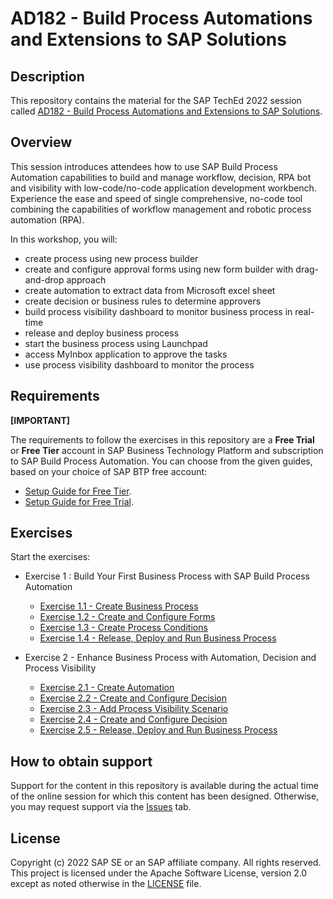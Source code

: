 # AD182 - Build Process Automations and Extensions to SAP Solutions

## Description

This repository contains the material for the SAP TechEd 2022 session called [AD182 - Build Process Automations and Extensions to SAP Solutions](https://go3.events.sap.com/sapteched/hybrid/2022/reg/flow/sap/saptech2022/sapteched2022catalog/page/catalog/session/1661198036950001EHbd).

## Overview

This session introduces attendees how to use SAP Build Process Automation capabilities to build and manage workflow, decision, RPA bot and visibility with low-code/no-code application development workbench. Experience the ease and speed of single comprehensive, no-code tool combining the capabilities of workflow management and robotic process automation (RPA).

In this workshop, you will:
- create process using new process builder
- create and configure approval forms using new form builder with drag-and-drop approach
- create automation to extract data from Microsoft excel sheet
- create decision or business rules to determine approvers
- build process visibility dashboard to monitor business process in real-time
- release and deploy business process
- start the business process using Launchpad
- access MyInbox application to approve the tasks
- use process visibility dashboard to monitor the process

## Requirements

**[IMPORTANT]**

The requirements to follow the exercises in this repository are a **Free Trial** or **Free Tier** account in SAP Business Technology Platform and subscription to SAP Build Process Automation. You can choose from the given guides, based on your choice of SAP BTP free account:
  -  [Setup Guide for Free Tier](https://developers.sap.com/tutorials/spa-subscribe-booster.html).
  -  [Setup Guide for Free Trial](exercises/1_SetupEnvironment/README.md).

## Exercises

Start the exercises:

- Exercise 1 : Build Your First Business Process with SAP Build Process Automation
    - [Exercise 1.1 - Create Business Process](exercises/2_CreateBusinessProcess/README.md)
    - [Exercise 1.2 - Create and Configure Forms](https://developers.sap.com/tutorials/spa-create-forms.html)
    - [Exercise 1.3 - Create Process Conditions](https://developers.sap.com/tutorials/spa-create-process-condition.html)
    - [Exercise 1.4 - Release, Deploy and Run Business Process](https://developers.sap.com/tutorials/spa-run-process.html)

- Exercise 2 - Enhance Business Process with Automation, Decision and Process Visibility
    - [Exercise 2.1 - Create Automation](https://developers.sap.com/tutorials/spa-create-automation.html)
    - [Exercise 2.2 - Create and Configure Decision](https://developers.sap.com/tutorials/spa-create-decision.html)
    - [Exercise 2.3 - Add Process Visibility Scenario](https://developers.sap.com/tutorials/spa-create-decision.html)
    - [Exercise 2.4 - Create and Configure Decision](https://developers.sap.com/tutorials/spa-create-decision.html)
    - [Exercise 2.5 - Release, Deploy and Run Business Process](https://developers.sap.com/tutorials/spa-run-process-automation-decision.html)


## How to obtain support

Support for the content in this repository is available during the actual time of the online session for which this content has been designed. Otherwise, you may request support via the [Issues](../../issues) tab.

## License
Copyright (c) 2022 SAP SE or an SAP affiliate company. All rights reserved. This project is licensed under the Apache Software License, version 2.0 except as noted otherwise in the [LICENSE](LICENSES/Apache-2.0.txt) file.
